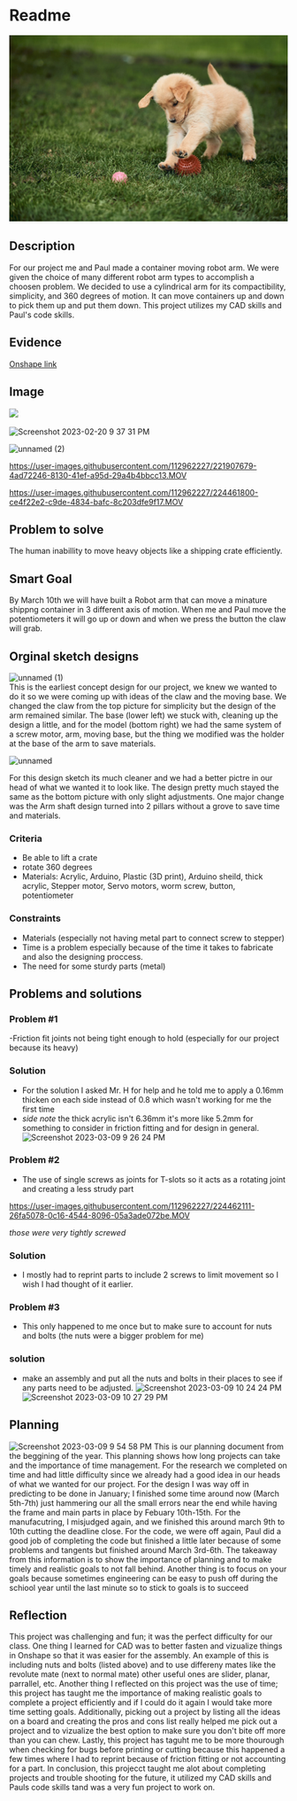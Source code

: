 # Readme
![photo](https://github.com/Pweder69/RobotArm/blob/master/media/Pasted%20image%2020221009214700.jpeg)

## Description
For our project me and Paul made a container moving robot arm. We were given the choice of many different robot arm types to accomplish a choosen problem. We decided to use a cylindrical arm for its compactibility, simplicity, and 360 degrees of motion. It can move containers up and down to pick them up and put them down. This project utilizes my CAD skills and Paul's code skills.

## Evidence
[Onshape link](https://cvilleschools.onshape.com/documents/76a12370002b4e158dc0ff90/w/c6fda5d17cd50b6392bebcc0/e/56504ddeac2f6499c6a38d30)

## Image 
<img src="https://user-images.githubusercontent.com/112962227/220508171-789f33d6-3d0f-4e3b-8c73-03659eae5918.png" width =600>

![Screenshot 2023-02-20 9 37 31 PM](https://user-images.githubusercontent.com/112962227/220508196-492cb181-0eec-4735-85d5-0e812b9c224c.png)

![unnamed (2)](https://user-images.githubusercontent.com/112962227/224461918-70a85e57-390a-4f13-ba7a-233050a74e4a.jpg) 
  
https://user-images.githubusercontent.com/112962227/221907679-4ad72246-8130-41ef-a95d-29a4b4bbcc13.MOV

https://user-images.githubusercontent.com/112962227/224461800-ce4f22e2-c9de-4834-bafc-8c203dfe9f17.MOV



## Problem to solve 
The human inabillity to move heavy objects like a shipping crate efficiently.

## Smart Goal
By March 10th we will have built a Robot arm that can move a minature shippng container in 3 different axis of motion. When me and Paul move the potentiometers it will go up or down and when we press the button the claw will grab.

## Orginal sketch designs 
![unnamed (1)](https://user-images.githubusercontent.com/112962227/221909583-b4812a45-8270-4bb2-bca7-dd40fa3ed047.jpg)\
This is the earliest concept design for our project, we knew we wanted to do it so we were coming up with ideas of the claw and the moving base. We changed the claw from the top picture for simplicity but the design of the arm remained similar. The base (lower left) we stuck with, cleaning up the design a little, and for the model (bottom right) we had the same system of a screw motor, arm, moving base, but the thing we modified was the holder at the base of the arm to save materials.

![unnamed](https://user-images.githubusercontent.com/112962227/221909623-b5bfc9a7-7264-4542-a661-e37b09235afd.jpg)

For this design sketch its much cleaner and we had a better pictre in our head of what we wanted it to look like. The design pretty much stayed the same as the bottom picture with only slight adjustments. One major change was the Arm shaft design turned into 2 pillars without a grove to save time and materials. 

### Criteria
- Be able to lift a crate
- rotate 360 degrees
- Materials: Acrylic, Arduino, Plastic (3D print), Arduino sheild, thick acrylic, Stepper motor, Servo motors, worm screw, button, potentiometer

### Constraints
- Materials (especially not having metal part to connect screw to stepper)
- Time is a problem especially because of the time it takes to fabricate and also the designing proccess.
- The need for some sturdy parts (metal)

## Problems and solutions 
### Problem #1
-Friction fit joints not being tight enough to hold (especially for our project because its heavy) 
### Solution
- For the solution I asked Mr. H for help and he told me to apply a 0.16mm thicken on each side instead of 0.8 which wasn't working for me the first time
- *side note* the thick acrylic isn't 6.36mm it's more like 5.2mm for something to consider in friction fitting and for design in general.
![Screenshot 2023-03-09 9 26 24 PM](https://user-images.githubusercontent.com/112962227/224207791-4d8dc2de-40ca-42e0-ae4e-e34db5d60903.png)
### Problem #2
- The use of single screws as joints for T-slots so it acts as a rotating joint and creating a less strudy part

https://user-images.githubusercontent.com/112962227/224462111-26fa5078-0c16-4544-8096-05a3ade072be.MOV

*those were very tightly screwed*

### Solution
- I mostly had to reprint parts to include 2 screws to limit movement so I wish I had thought of it earlier. 
### Problem #3 
- This only happened to me once but to make sure to account for nuts and bolts (the nuts were a bigger problem for me)
### solution
- make an assembly and put all the nuts and bolts in their places to see if any parts need to be adjusted. 
![Screenshot 2023-03-09 10 24 24 PM](https://user-images.githubusercontent.com/112962227/224216107-c763dadc-23d7-4424-bb5a-55187e41f26c.png)
![Screenshot 2023-03-09 10 27 29 PM](https://user-images.githubusercontent.com/112962227/224216129-97964931-9295-43eb-828d-bba1562986fb.png)

## Planning
![Screenshot 2023-03-09 9 54 58 PM](https://user-images.githubusercontent.com/112962227/224216448-c4a5e8c4-28d0-42d7-9ec5-61374700cde5.png)
This is our planning document from the beggining of the year. This planning shows how long projects can take and the importance of time management. For the research we completed on time and had little difficulty since we already had a good idea in our heads of what we wanted for our project. For the design I was way off in predicting to be done in January; I finished some time around now (March 5th-7th) just hammering our all the small errors near the end while having the frame and main parts in place by Febuary 10th-15th. For the manufacutring, I misjudged again, and we finished this around march 9th to 10th cutting the deadline close. For the code, we were off again, Paul did a good job of completing the code but finished a little later because of some problems and tangents but finished around March 3rd-6th. The takeaway from this information is to show the importance of planning and to make timely and realistic goals to not fall behind. Another thing is to focus on your goals because sometimes engineering can be easy to push off during the schiool year until the last minute so to stick to goals is to succeed

## Reflection
This project was challenging and fun; it was the perfect difficulty for our class. One thing I learned for CAD was to better fasten and vizualize things in Onshape so that it was easier for the assembly. An example of this is including nuts and bolts (listed above) and to use differeny mates like the revolute mate (next to normal mate) other useful ones are slider, planar, parrallel, etc. Another thing I reflected on this project was the use of time; this project has taught me the importance of making realistic goals to complete a project efficiently and if I could do it again I would take more time setting goals. Additionally, picking out a project by listing all the ideas on a board and creating the pros and cons list really helped me pick out a project and to vizualize the best option to make sure you don't bite off more than you can chew. Lastly, this project has taguht me to be more thourough when checking for bugs before printing or cutting because this happened a few times where I had to reprint because of friction fitting or not accounting for a part. In conclusion, this projecct taught me alot about completing projects and trouble shooting for the future, it utilized my CAD skills and Pauls code skills tand was a very fun project to work on.
